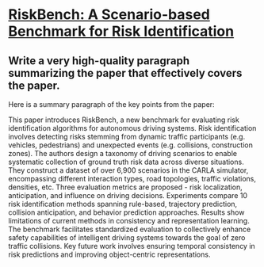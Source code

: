 # [RiskBench: A Scenario-based Benchmark for Risk Identification](https://arxiv.org/abs/2312.01659)

## Write a very high-quality paragraph summarizing the paper that effectively covers the paper.

 Here is a summary paragraph of the key points from the paper:

This paper introduces RiskBench, a new benchmark for evaluating risk identification algorithms for autonomous driving systems. Risk identification involves detecting risks stemming from dynamic traffic participants (e.g. vehicles, pedestrians) and unexpected events (e.g. collisions, construction zones). The authors design a taxonomy of driving scenarios to enable systematic collection of ground truth risk data across diverse situations. They construct a dataset of over 6,900 scenarios in the CARLA simulator, encompassing different interaction types, road topologies, traffic violations, densities, etc. Three evaluation metrics are proposed - risk localization, anticipation, and influence on driving decisions. Experiments compare 10 risk identification methods spanning rule-based, trajectory prediction, collision anticipation, and behavior prediction approaches. Results show limitations of current methods in consistency and representation learning. The benchmark facilitates standardized evaluation to collectively enhance safety capabilities of intelligent driving systems towards the goal of zero traffic collisions. Key future work involves ensuring temporal consistency in risk predictions and improving object-centric representations.
